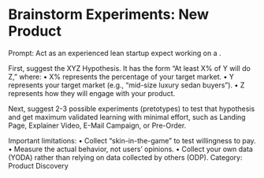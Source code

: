 # Brainstorm Experiments: New Product

Prompt: Act as an experienced lean startup expect working on a <product>.

First, suggest the XYZ Hypothesis. It has the form “At least X% of Y will do Z,” where:
• X% represents the percentage of your target market.
• Y represents your target market (e.g., “mid-size luxury sedan buyers”).
• Z represents how they will engage with your product.

Next, suggest 2-3 possible experiments (pretotypes) to test that hypothesis and get maximum validated learning with minimal effort, such as Landing Page, Explainer Video, E-Mail Campaign, or Pre-Order.

Important limitations:
• Collect “skin-in-the-game” to test willingness to pay.
• Measure the actual behavior, not users’ opinions.
• Collect your own data (YODA) rather than relying on data collected by others (ODP).
Category: Product Discovery